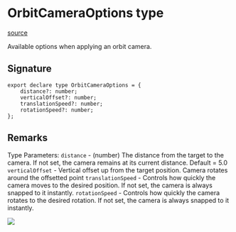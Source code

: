 # OrbitCameraOptions type

[source](https://developers.meta.com/horizon-worlds/reference/2.0.0/camera_orbitcameraoptions)

Available options when applying an orbit camera.

## Signature

```
export declare type OrbitCameraOptions = {
    distance?: number;
    verticalOffset?: number;
    translationSpeed?: number;
    rotationSpeed?: number;
};
```

## Remarks

Type Parameters: `distance` \- (number) The distance from the target to the camera. If not set, the camera remains at its current distance. Default = 5.0 `verticalOffset` \- Vertical offset up from the target position. Camera rotates around the offsetted point `translationSpeed` \- Controls how quickly the camera moves to the desired position. If not set, the camera is always snapped to it instantly. `rotationSpeed` \- Controls how quickly the camera rotates to the desired rotation. If not set, the camera is always snapped to it instantly.

![](https://scontent.xx.fbcdn.net/hads-ak-prn2/1487645_6012475414660_1439393861_n.png)